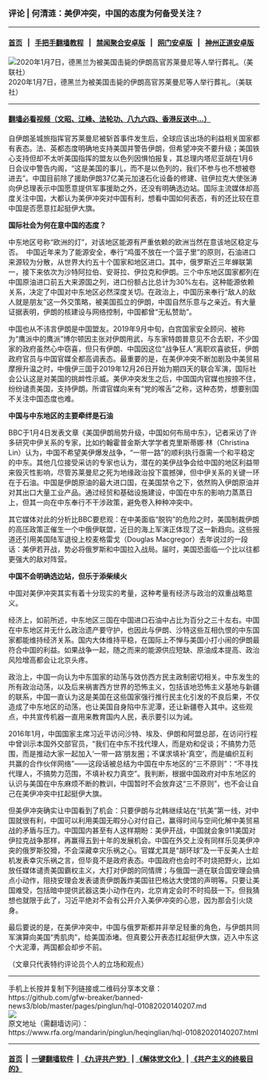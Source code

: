 ### 评论 | 何清涟：美伊冲突，中国的态度为何备受关注？
------------------------

#### [首页](https://github.com/gfw-breaker/banned-news3/blob/master/README.md) &nbsp;&nbsp;|&nbsp;&nbsp; [手把手翻墙教程](https://github.com/gfw-breaker/guides/wiki) &nbsp;&nbsp;|&nbsp;&nbsp; [禁闻聚合安卓版](https://github.com/gfw-breaker/bn-android) &nbsp;&nbsp;|&nbsp;&nbsp; [网门安卓版](https://github.com/oGate2/oGate) &nbsp;&nbsp;|&nbsp;&nbsp; [神州正道安卓版](https://github.com/SzzdOgate/update) 



<div id="headerimg">
 <img alt="2020年1月7日，德黑兰为被美国击毙的伊朗高官苏莱曼尼等人举行葬礼。（美联社）" src="https://www.rfa.org/mandarin/pinglun/heqinglian/hql-01082020140207.html/yt0108z.jpg/@@images/86262523-a898-4440-b076-eb9d72a2f890.jpeg" title="2020年1月7日，德黑兰为被美国击毙的伊朗高官苏莱曼尼等人举行葬礼。（美联社）"/>
 <div id="headerimgcontents">
  <div id="headerimgcaption">
   <span>
    2020年1月7日，德黑兰为被美国击毙的伊朗高官苏莱曼尼等人举行葬礼。（美联社）
   </span>
   <!-- zoomattribute -->
  </div>
  <!-- headerimgcaption -->
 </div>
 <!-- headerimagecontents -->
</div>

<hr/>


#### [翻墙必看视频（文昭、江峰、法轮功、八九六四、香港反送中...）](http://167.172.214.107/home.html)

<div id="storytext">
 <div>
  <div class="slot_header">
  </div>
 </div>
 <p>
  自伊朗圣城旅指挥官苏莱曼尼被斩首事件发生后，全球应该出场的利益相关国家都有表态。法、英都态度明确地支持美国并警告伊朗，但希望冲突不要升级；美国铁心支持但却不太听美国指挥的盟友以色列因惧怕报复，其总理内塔尼亚胡在1月6日会议中警告内阁，“这是美国的事儿，而不是以色列的，我们不参与也不想被卷进去”。中国目前除了援助伊朗37亿美元加速石化设备的修建、驻伊拉克大使张涛向伊总理表示中国愿意提供军事援助之外，还没有明确选边站。国际主流媒体却高度关注中国，大都认为美伊冲突对中国有利，想看中国如何表态，有的还比较在意中国是否愿意扛起挺伊大旗。
 </p>
 <p>
  <b>
   国际社会为何在意中国的态度？
  </b>
 </p>
 <p>
  <b>
  </b>
 </p>
 <p>
  中东地区号称“欧洲的灯”，对该地区能源有严重依赖的欧洲当然在意该地区稳定与否。  中国近年来为了能源安全，奉行“鸡蛋不放在一个篮子里”的原则，石油进口来源较为分散，从世界大约五十个国家和地区进口。其中，俄罗斯近三年蝉联第一，接下来依次为沙特阿拉伯、安哥拉、伊拉克和伊朗。三个中东地区国家都列在中国原油进口前五大来源国之列，进口份额占比总计为30%左右。这种能源依赖关系，决定了中国对中东地区必然深度关切。在政治上，中国历来奉行“敌人的敌人就是朋友”这一外交策略，被美国孤立的伊朗，中国自然乐意与之亲近。有大量证据表明，伊朗的核建设与网络控制，中国都曾“无私赞助”。
 </p>
 <p>
  中国也从不讳言伊朗是中国盟友。2019年9月中旬，白宫国家安全顾问、被称为“鹰派中的鹰派”博尔顿因主张对伊朗用武，与东家特朗普意见不合去职，不少国家的政府虽然心中窃喜，但只有伊朗、中国因这位“战争狂人”离职欢喜欲狂，伊朗政府官员与中国官媒全都高调表态。最重要的是，在美伊冲突不断加剧及中美贸易摩擦升温之时，中俄伊三国于2019年12月26日开始为期四天的联合军演，国际社会公认这是对美国的挑衅性示威。美伊冲突发生之后，中国国内官媒也按捺不住，纷纷谴责美国，支持伊朗。所谓官媒向来有“党的喉舌”之称，这种态势，想要别国不关注中国态度也难。
 </p>
 <p>
  <b>
   中国与中东地区的主要牵绊是石油
  </b>
 </p>
 <p>
  <b>
  </b>
 </p>
 <p>
  BBC于1月4日发表文章《美国伊朗局势升级，中国如何布局中东》，记者采访了许多研究中伊关系的专家，比如约翰霍普金斯大学学者克里斯蒂娜·林（Christina Lin）认为，中国不希望美伊爆发战争，“一带一路”的顺利执行亟需一个和平稳定的中东。其他几位接受采访的专家也认为，潜在的美伊战争会给中国的地区利益带来毁灭性影响，尽管苏莱曼尼之死为地缘政治投下震撼弹，但中伊关系的关键一环在于石油。中国是伊朗原油的最大进口国，在美国禁令之下，依然购入伊朗原油并对其出口大量工业产品。通过经贸和基础设施建设，中国在中东的影响力蒸蒸日上，但其一向在中东奉行不干涉政策，避免卷入种种冲突中。
 </p>
 <p>
  其它媒体对此的分析比BBC要悲观：在中美面临“脱钩”的危险之时，美国制裁伊朗的高压政策正催生一个中俄伊联盟，近日的海上军演正体现了这一新趋向。这些报道还引用美国陆军退役上校麦格雷戈（Douglas Macgregor）去年说过的一段话：美伊若开战，势必将俄罗斯和中国拉入战局。届时，美国恐面临一个比以往都更强大的敌对阵营。
 </p>
 <p>
  <b>
   中国不会明确选边站，但乐于添柴续火
  </b>
 </p>
 <p>
  <b>
  </b>
 </p>
 <p>
  中国对美伊冲突其实有着十分现实的考量，这种考量有经济与政治的双重战略意义。
 </p>
 <p>
  经济上，如前所述，中东地区三国在中国进口石油中占比为百分之三十左右。中国在中东地区并无什么政治遗产要守护，也因此与伊朗、沙特这些互相仇恨的中东国家都能维持经济关系。国内大体维持平稳，在国际上不惮与美国小打小闹的伊朗最符合中国的利益。如果战争一起，随之而来的能源供应短缺、原油成本提高、政治风险增高都会让北京头疼。
 </p>
 <p>
  政治上，中国一向认为中东国家的动荡与效仿西方民主政制密切相关。中东发生的所有政治动荡，以及后来祸害西方世界的恐怖主义，包括该地恐怖主义基地与新疆的联系，中国一直认为这是美国在这些国家强行推行民主化引发的不良后果，不仅造成了中东地区的动荡，也让美国自身陷中东泥潭，还让新疆卷入其中。这些观点，中共宣传机器一直用来教育国内人民，表示要引以为诫。
 </p>
 <p>
  2016年1月，中国国家主席习近平访问沙特、埃及、伊朗和阿盟总部，在访问行程中曾训示本国外交部官员，“我们在中东不找代理人，而是劝和促谈；不搞势力范围，而是推动大家一起加入‘一带一路’朋友圈；不谋求填补‘真空’，而是编织互利共赢的合作伙伴网络”——这段话被总结为中国在中东地区的“三不原则”：“不寻找代理人，不搞势力范围，不填补权力真空”。我判断，根据中国政府对中东地区的认识与美国在中东麻烦不断的教训，中国暂时不会放弃这“三不原则”，也不会让自己在美伊冲突中扛起挺伊大旗。
 </p>
 <p>
  但美伊冲突确实让中国看到了机会：只要伊朗与北韩继续站在“抗美”第一线，对中国就很有利，中国可以利用美国无暇分心对付自己，赢得时间与空间化解中美贸易战的矛盾与压力。中国国内甚至有人这样期盼：美伊开战，中国就会象911美国对伊拉克战争那样，再赢得五到十年的发展机会。中国在外交上没有同样乐见美伊冲突的俄罗斯狡猾，不会深藏幸灾乐祸之心。官媒尤其是“胡环球”及一干反美人士趁机发表幸灾乐祸之言，但毕竟不是政府表态。中国政府也会时不时烧把野火，比如放任媒体谴责美国霸权主义，大打对伊朗的同情牌；与俄国一道在联合国安理会搞点小动作，阻挠安理会发表谴责伊朗轰炸美国驻巴格达大使馆的声明等。只要让美国难受，包括暗中提供武器这类小动作在内，北京肯定会时不时捣鼓一下。但我猜想也就限于此了，习近平绝对不会有公开介入美伊冲突的心思，因为那会引火烧身。
 </p>
 <p>
  最后要说的是，在美伊冲突中，中国与俄罗斯都并非举足轻重的角色，与伊朗共同军演算向美国“秀肌肉”，给美国添堵。但真要公开表态扛起挺伊大旗，迈入中东这个大泥潭，两国都会却步不前。
 </p>
 <p>
  （文章只代表特约评论员个人的立场和观点）
 </p>
</div>

<hr/>
手机上长按并复制下列链接或二维码分享本文章：<br/>
https://github.com/gfw-breaker/banned-news3/blob/master/pages/pinglun/hql-01082020140207.md <br/>
<a href='https://github.com/gfw-breaker/banned-news3/blob/master/pages/pinglun/hql-01082020140207.md'><img src='https://github.com/gfw-breaker/banned-news3/blob/master/pages/pinglun/hql-01082020140207.md.png'/></a> <br/>
原文地址（需翻墙访问）：https://www.rfa.org/mandarin/pinglun/heqinglian/hql-01082020140207.html


------------------------
#### [首页](https://github.com/gfw-breaker/banned-news3/blob/master/README.md) &nbsp;|&nbsp; [一键翻墙软件](https://github.com/gfw-breaker/nogfw/blob/master/README.md) &nbsp;| [《九评共产党》](https://github.com/gfw-breaker/9ping.md/blob/master/README.md#九评之一评共产党是什么) | [《解体党文化》](https://github.com/gfw-breaker/jtdwh.md/blob/master/README.md) | [《共产主义的终极目的》](https://github.com/gfw-breaker/gczydzjmd.md/blob/master/README.md)


<img src='http://gfw-breaker.win/banned-news3/pages/pinglun/hql-01082020140207.md' width='0px' height='0px'/>